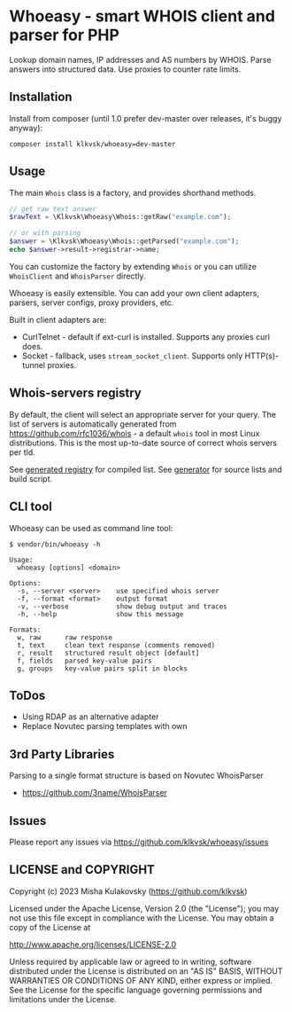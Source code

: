 Whoeasy - smart WHOIS client and parser for PHP
====================

Lookup domain names, IP addresses and AS numbers by WHOIS.
Parse answers into structured data.
Use proxies to counter rate limits.

Installation
------------

Install from composer (until 1.0 prefer dev-master over releases, it's buggy anyway):

```shell
composer install klkvsk/whoeasy=dev-master
```

Usage
-----

The main `Whois` class is a factory, and provides shorthand methods.

```php
// get raw text answer
$rawText = \Klkvsk\Whoeasy\Whois::getRaw("example.com");

// or with parsing
$answer = \Klkvsk\Whoeasy\Whois::getParsed("example.com");
echo $answer->result->registrar->name;
```

You can customize the factory by extending `Whois` 
or you can utilize `WhoisClient` and `WhoisParser` directly.

Whoeasy is easily extensible. 
You can add your own client adapters, parsers, server configs, proxy providers, etc.

Built in client adapters are:
- CurlTelnet - default if ext-curl is installed. Supports any proxies curl does.
- Socket - fallback, uses `stream_socket_client`. Supports only HTTP(s)-tunnel proxies.

Whois-servers registry
-----
By default, the client will select an appropriate server for your query.
The list of servers is automatically generated from https://github.com/rfc1036/whois - 
a default `whois` tool in most Linux distributions. This is the most up-to-date source
of correct whois servers per tld.

See [generated registry](./src/Client/Registry/GeneratedServerRegistryData.php) 
for compiled list. See [generator](./generator) for source lists and build script.

CLI tool
--------
Whoeasy can be used as command line tool:
```shell
$ vendor/bin/whoeasy -h

Usage:
  whoeasy [options] <domain>

Options:
  -s, --server <server>    use specified whois server
  -f, --format <format>    output format
  -v, --verbose            show debug output and traces
  -h, --help               show this message

Formats:
  w, raw      raw response
  t, text     clean text response (comments removed)
  r, result   structured result object [default]
  f, fields   parsed key-value pairs
  g, groups   key-value pairs split in blocks

```


ToDos
-----
* Using RDAP as an alternative adapter
* Replace Novutec parsing templates with own 

3rd Party Libraries
-------------------
Parsing to a single format structure is based on Novutec WhoisParser
* https://github.com/3name/WhoisParser

Issues
------
Please report any issues via https://github.com/klkvsk/whoeasy/issues

LICENSE and COPYRIGHT
-----------------------
Copyright (c) 2023 Misha Kulakovsky (https://github.com/klkvsk)

Licensed under the Apache License, Version 2.0 (the "License");
you may not use this file except in compliance with the License.
You may obtain a copy of the License at

http://www.apache.org/licenses/LICENSE-2.0

Unless required by applicable law or agreed to in writing, software
distributed under the License is distributed on an "AS IS" BASIS,
WITHOUT WARRANTIES OR CONDITIONS OF ANY KIND, either express or implied.
See the License for the specific language governing permissions and
limitations under the License.
